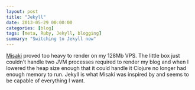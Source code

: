 ```yaml
---
layout: post
title: "Jekyll"
date: 2013-05-29 00:00:00
categories: [blog]
tags: [meta, Ruby, Jekyll, blogging]
summary: "Switching to Jekyll now"
---
```

[Misaki](https://github.com/liquidz/misaki) proved too heavy to render on my 128Mb VPS. The little box just couldn't handle two JVM processes required to render my blog and when I lowered the heap size enough that it could handle it Clojure no longer had enough memory to run. Jekyll is what Misaki was inspired by and seems to be capable of everything I want.
